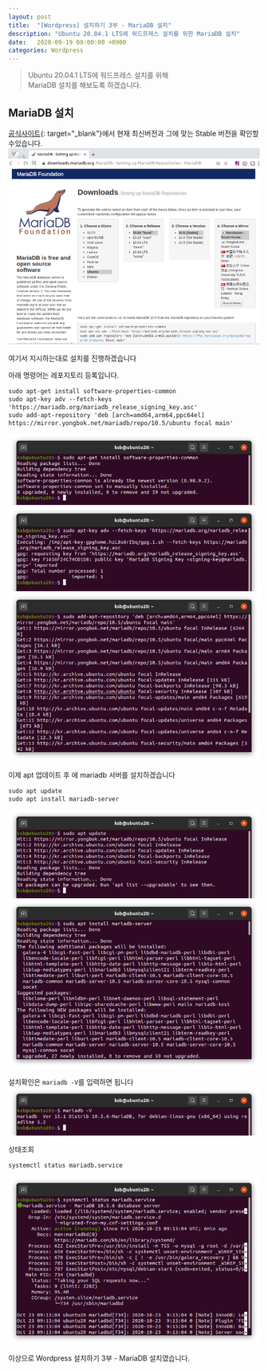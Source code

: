 ```yaml
---
layout: post
title:  "[Wordpress] 설치하기 3부 - MariaDB 설치"
description: "Ubuntu 20.04.1 LTS에 워드프레스 설치를 위한 MariaDB 설치"
date:   2020-09-19 09:00:00 +0900
categories: Wordpress
---
```

>Ubuntu 20.04.1 LTS에 워드프레스 설치를 위해  
>MariaDB 설치를 해보도록 하겠습니다.

## MariaDB 설치
[공식사이트](https://downloads.mariadb.org/mariadb/repositories/#distro=Ubuntu&distro_release=focal%E2%80%93ubuntu_focal&mirror=yongbok&version=10.5){: target="_blank"}에서 현재 최신버전과 그에 맞는 Stable 버전을 확인할 수있습니다.
![MariaDB 설치-1](/assets/images/2020-09-19/mariadb-installation-1.png)

여기서 지시하는대로 설치를 진행하겠습니다

아래 명령어는 레포지토리 등록입니다.
```
sudo apt-get install software-properties-common
sudo apt-key adv --fetch-keys 'https://mariadb.org/mariadb_release_signing_key.asc'
sudo add-apt-repository 'deb [arch=amd64,arm64,ppc64el] https://mirror.yongbok.net/mariadb/repo/10.5/ubuntu focal main'
```
![MariaDB 설치-2](/assets/images/2020-09-19/mariadb-installation-2.png)
![MariaDB 설치-3](/assets/images/2020-09-19/mariadb-installation-3.png)
![MariaDB 설치-4](/assets/images/2020-09-19/mariadb-installation-4.png)

이제 apt 업데이트 후 에 mariadb 서버를 설치하겠습니다
```
sudo apt update
sudo apt install mariadb-server
```
![MariaDB 설치-5](/assets/images/2020-09-19/mariadb-installation-5.png)
![MariaDB 설치-6](/assets/images/2020-09-19/mariadb-installation-6.png)

설치확인은 `mariadb -V`를 입력하면 됩니다
![MariaDB 설치-7](/assets/images/2020-09-19/mariadb-installation-7.png)

상태조회
```
systemctl status mariadb.service
```
![MariaDB 설치-8](/assets/images/2020-09-19/mariadb-installation-8.png)

이상으로 Wordpress 설치하기 3부 - MariaDB 설치였습니다.